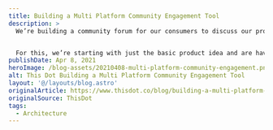 ```yaml
---
title: Building a Multi Platform Community Engagement Tool
description: >
  We’re building a community forum for our consumers to discuss our products here at A Latte Java. This is going to be a new greenfield project that is a companion app to our ecommerce site. Our team has determined that we really need both desktop and mobile presences and need to get a MVP to market in the next 3 months so we’re on a relatively tight timeline.


  For this, we’re starting with just the basic product idea and are having our first round table discussion to think through the requirements and identify options for creating our solution. The only requirements from the business is to generate a space where people can safely discuss how they use our products and share their how-to guides.
publishDate: Apr 8, 2021
heroImage: /blog-assets/20210408-multi-platform-community-engagement.png
alt: This Dot Building a Multi Platform Community Engagement Tool
layout: '@/layouts/blog.astro'
originalArticle: https://www.thisdot.co/blog/building-a-multi-platform-community-engagement-tool
originalSource: ThisDot
tags:
  - Architecture
---
```

